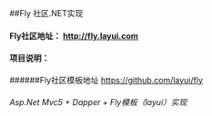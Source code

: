 ##Fly 社区.NET实现

#### Fly社区地址： http://fly.layui.com

#### 项目说明：
######Fly社区模板地址 https://github.com/layui/fly
###### Asp.Net Mvc5 + Dapper + Fly模板（layui）实现
